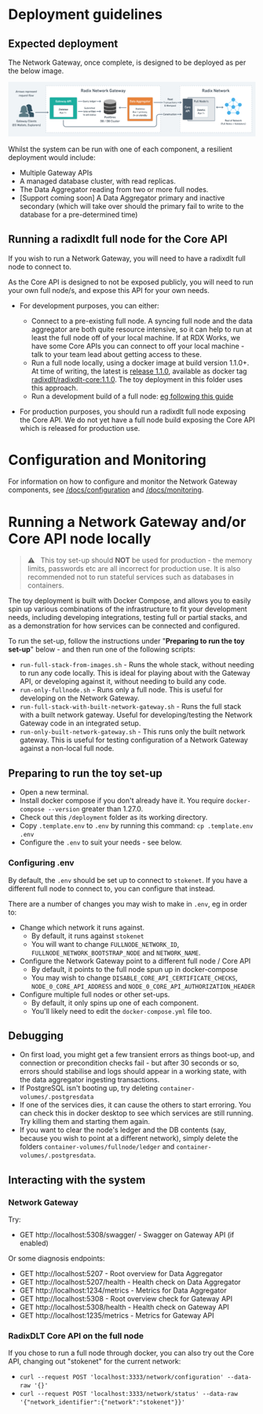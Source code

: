 # Deployment guidelines

## Expected deployment

The Network Gateway, once complete, is designed to be deployed as per the below image.

![Expected Network Gateway Deployment](./network-gateway-deployment.png)

Whilst the system can be run with one of each component, a resilient deployment would include:

* Multiple Gateway APIs
* A managed database cluster, with read replicas.
* The Data Aggregator reading from two or more full nodes.
* [Support coming soon] A Data Aggregator primary and inactive secondary (which will take over should the primary fail to write to the database for a pre-determined time)

## Running a radixdlt full node for the Core API

If you wish to run a Network Gateway, you will need to have a radixdlt full node to connect to.

As the Core API is designed to not be exposed publicly, you will need to run your own full node/s, and expose this API for your own needs.

* For development purposes, you can either:
  * Connect to a pre-existing full node. A syncing full node and the data aggregator are both quite resource intensive, so it can help to run at least the full node off of your local machine. If at RDX Works, we have some Core APIs you can connect to off your local machine - talk to your team lead about getting access to these.
  * Run a full node locally, using a docker image at build version 1.1.0+. At time of writing, the latest is [release 1.1.0](https://github.com/radixdlt/radixdlt/releases/tag/1.1.0), available as docker tag [radixdlt/radixdlt-core:1.1.0](https://hub.docker.com/r/radixdlt/radixdlt-core/tags). The toy deployment in this folder uses this approach.
  * Run a development build of a full node: [eg following this guide](https://github.com/radixdlt/radixdlt/blob/develop/docs/development/run-configurations/connecting-to-a-live-network-in-docker.md)

* For production purposes, you should run a radixdlt full node exposing the Core API. We do not yet have a full node build exposing the Core API which is
  released for production use.

# Configuration and Monitoring

For information on how to configure and monitor the Network Gateway components, see [/docs/configuration](../docs/configuration.md) and [/docs/monitoring](../docs/monitoring.md).

# Running a Network Gateway and/or Core API node locally

> ⚠️ &nbsp; This toy set-up should **NOT** be used for production - the memory limits, passwords etc are all incorrect for production use. It is also recommended not to run stateful services such as databases in containers.

The toy deployment is built with Docker Compose, and allows you to easily spin up various combinations of the infrastructure to fit your development needs,
including developing integrations, testing full or partial stacks, and as a demonstration for how services can be connected and configured.

To run the set-up, follow the instructions under "**Preparing to run the toy set-up**" below - and then run one of the following scripts:

* `run-full-stack-from-images.sh` - Runs the whole stack, without needing to run any code locally. This is ideal for playing about with the Gateway API, or developing against it, without needing to build any code.
* `run-only-fullnode.sh` - Runs only a full node. This is useful for developing on the Network Gateway.
* `run-full-stack-with-built-network-gateway.sh` - Runs the full stack with a built network gateway. Useful for developing/testing the Network Gateway code in an integrated setup.
* `run-only-built-network-gateway.sh` - This runs only the built network gateway. This is useful for testing configuration of a Network Gateway against a non-local full node.

## Preparing to run the toy set-up

* Open a new terminal.
* Install docker compose if you don't already have it. You require `docker-compose --version` greater than 1.27.0.
* Check out this `/deployment` folder as its working directory.
* Copy `.template.env` to `.env` by running this command: `cp .template.env .env` 
* Configure the `.env` to suit your needs - see below.

### Configuring .env

By default, the `.env` should be set up to connect to `stokenet`. If you have a different full node to connect to, you can configure that instead.

There are a number of changes you may wish to make in `.env`, eg in order to:

* Change which network it runs against.
  * By default, it runs against `stokenet`
  * You will want to change `FULLNODE_NETWORK_ID`, `FULLNODE_NETWORK_BOOTSTRAP_NODE` and `NETWORK_NAME`.
* Configure the Network Gateway point to a different full node / Core API
  * By default, it points to the full node spun up in docker-compose
  * You may wish to change `DISABLE_CORE_API_CERTIFICATE_CHECKS`, `NODE_0_CORE_API_ADDRESS` and `NODE_0_CORE_API_AUTHORIZATION_HEADER`
* Configure multiple full nodes or other set-ups.
  * By default, it only spins up one of each component.
  * You'll likely need to edit the `docker-compose.yml` file too.

## Debugging

* On first load, you might get a few transient errors as things boot-up, and connection or precondition checks fail - but after 30 seconds or so,
errors should stabilise and logs should appear in a working state, with the data aggregator ingesting transactions.
* If PostgreSQL isn't booting up, try deleting `container-volumes/.postgresdata`
* If one of the services dies, it can cause the others to start erroring. You can check this in docker desktop to see which services are still running. Try killing them and starting them again.
* If you want to clear the node's ledger and the DB contents (say, because you wish to point at a different network), simply delete the folders `container-volumes/fullnode/ledger` and `container-volumes/.postgresdata`.

## Interacting with the system

### Network Gateway

Try:

* GET http://localhost:5308/swagger/ - Swagger on Gateway API (if enabled)

Or some diagnosis endpoints:

* GET http://localhost:5207 - Root overview for Data Aggregator
* GET http://localhost:5207/health - Health check on Data Aggregator
* GET http://localhost:1234/metrics - Metrics for Data Aggregator
* GET http://localhost:5308 - Root overview check for Gateway API
* GET http://localhost:5308/health - Health check on Gateway API
* GET http://localhost:1235/metrics - Metrics for Gateway API

### RadixDLT Core API on the full node

If you chose to run a full node through docker, you can also try out the Core API, changing out "stokenet" for the current network:

* `curl --request POST 'localhost:3333/network/configuration' --data-raw '{}'`
* `curl --request POST 'localhost:3333/network/status' --data-raw '{"network_identifier":{"network":"stokenet"}}'`

